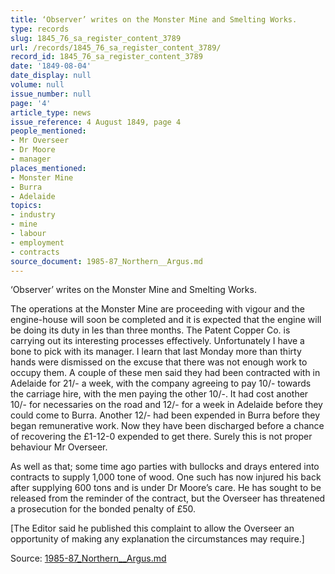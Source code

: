```yaml
---
title: ‘Observer’ writes on the Monster Mine and Smelting Works.
type: records
slug: 1845_76_sa_register_content_3789
url: /records/1845_76_sa_register_content_3789/
record_id: 1845_76_sa_register_content_3789
date: '1849-08-04'
date_display: null
volume: null
issue_number: null
page: '4'
article_type: news
issue_reference: 4 August 1849, page 4
people_mentioned:
- Mr Overseer
- Dr Moore
- manager
places_mentioned:
- Monster Mine
- Burra
- Adelaide
topics:
- industry
- mine
- labour
- employment
- contracts
source_document: 1985-87_Northern__Argus.md
---
```


‘Observer’ writes on the Monster Mine and Smelting Works.

The operations at the Monster Mine are proceeding with vigour and the engine-house will soon be completed and it is expected that the engine will be doing its duty in les than three months.  The Patent Copper Co. is carrying out its interesting processes effectively.  Unfortunately I have a bone to pick with its manager.  I learn that last Monday more than thirty hands were dismissed on the excuse that there was not enough work to occupy them.  A couple of these men said they had been contracted with in Adelaide for 21/- a week, with the company agreeing to pay 10/- towards the carriage hire, with the men paying the other 10/-.  It had cost another 10/- for necessaries on the road and 12/- for a week in Adelaide before they could come to Burra.  Another 12/- had been expended in Burra before they began remunerative work.  Now they have been discharged before a chance of recovering the £1-12-0 expended to get there.  Surely this is not proper behaviour Mr Overseer.

As well as that; some time ago parties with bullocks and drays entered into contracts to supply 1,000 tone of wood. One such has now injured his back after supplying 600 tons and is under Dr Moore’s care.  He has sought to be released from the reminder of the contract, but the Overseer has threatened a prosecution for the bonded penalty of £50.

[The Editor said he published this complaint to allow the Overseer an opportunity of making any explanation the circumstances may require.]

Source: [1985-87_Northern__Argus.md](/downloads/markdown/1985-87_Northern__Argus.md)
